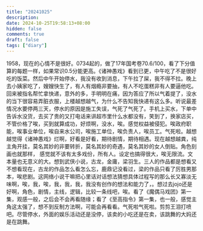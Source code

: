 ```yaml
---
title: "20241025"
description: 
date: 2024-10-25T19:58:13+08:00
hidden: false
comments: true
draft: false
tags: ["diary"]
---
```

1958，现在的心情不是很好。0734起的，做了17年国考卷70.6/100，看了下分值算的每题一样，如果常识0.5分能更高。《诸神愚戏》看到已更，中午吃了不是很好吃的饭菜。然后中午开始停水，我没有收到消息，下午拉了屎，我不得不拉。晚上去小姨家吃了，嫂嫂快生了，有人有烟瘾非要抽，有人不吃蛋糕非有人要逼他吃。回来被指名帮忙拿快递，意外的多，手明明在痛，因为答应了所以气着提了，没水的当下很容易弄脏衣服，上楼越想越气，为什么不告知我快递有这么多。听说最差情况水要停两三天，停水的原因是施工失误，气死了气死了。手机上买水，下单中告诉水没货，去买了贵的又打电话来讲超市里什么水都没有，笑到了，换家店买，不管价格了唉，买到就算成功，好烦啊，没水，唉。感觉权益被侵犯。唉政府职能，唉事业单位，唉自来水公司，唉施工单位，唉负责人，唉员工。气死啦。越想越觉得《诸神愚戏》烂啊，好看是好看，期待剧情，期待相遇。现在越想越粪，纯主角开挂，莫名其妙的非要转折，莫名其妙的奇遇，莫名其妙的女人倒贴。角色刻画也就那样， 感觉就不该有太多戏份，所有人。设定也搞得很大，唉无限流。文本量也无意义的大。想到武侠小说，古龙，金庸，梁羽生。三人的作品都是想看又不想看现在，古龙的作品怎么看怎么忘，鹿鼎记没看过，梁的作品只看了厉胜男那本，唉悲剧。这网络小说干嘛把心里话对话想法猜想具体过程写的那么长又寡淡无味啊，唉，我，唉，我，我，我，我没有创作的想法和能力了，。想过去jojo还是好啊，角色，剧情，主线，逻辑，比较一条线吧，唉。看了《魔偶马戏团》第一集，观感一般，之后会不会再看随缘；看了《至高指令》第一集，也一般，感觉主角这太强了，想不到反制方法啊，可能会再看看。气死啦气死啦。剪剪王泪打喷吧。尽管停水，外面的娱乐活动还是没停，该卖的小吃还是在卖，该跳舞的大妈还是在跳舞。
